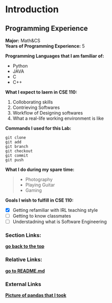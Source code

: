 # Introduction

## Programming Experience

**Major:** Math&CS <br />
**Years of Programming Experience:** 5 <br />

**Programming Languages that I am familiar of:** 
- Python
- JAVA
- C
- C++

**What I expect to laern in CSE 110:**
1. Colloborating skills
2. Contrieving Softwares
3. Workflow of Designing softwares
4. What a real-life working environment is like

**Commands I used for this Lab:**
```
git clone
git add
git branch
git checkout
git commit
git push
```
**What I do during my spare time:**

>   - Photography 
>   - Playing Guitar
> - Gaming


**Goals I wish to fulfill in CSE 110:**
- [x] Getting refamiliar with IRL teaching style
- [ ] Getting to know classmates
- [ ] Understadning what is Software Engineering
 
### Section Links:
**[go back to the top](#programming-experience)**

### Relative Links:
**[go to README.md](README.md)**

### External Links
**[Picture of pandas that I took](https://github.com/Zijie-Lei/CSE110-Lab01/blob/main/DSC00660.jpg)**